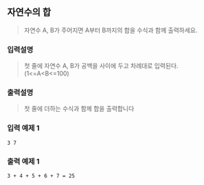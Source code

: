 ## 자연수의 합

> 자연수 A, B가 주어지면 A부터 B까지의 합을 수식과 함께 출력하세요.

### 입력설명

> 첫 줄에 자연수 A, B가 공백을 사이에 두고 차례대로 입력된다. (1<=A<B<=100)

### 출력설명

> 첫 줄에 더하는 수식과 함께 합을 출력합니다

### 입력 예제 1

```
3 7
```

### 출력 예제 1

```
3 + 4 + 5 + 6 + 7 = 25
```
